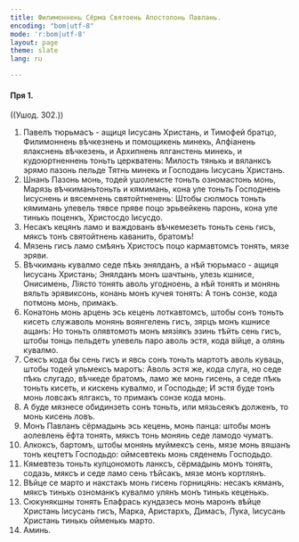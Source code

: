 ```yaml
---
title: Филимоннень Сёрма Святоень Апостолонь Павлань.
encoding: "bom|utf-8"
mode: 'r:bom|utf-8'
layout: page
theme: slate
lang: ru

---
```


#### Пря 1.
((Ушод. 302.))


1. Павелъ тюрьмасъ - ащиця Іисусань Христань, и Тимофей братцо, Филимоннень вѣчкезнень и помощикень минекь, Апфіанень ялакснень вѣчкезень, и Архипнень ялганстень минекь, и кудоюртненнень тоньть церкватень: Милость тянькь и вяланксъ эрямо пазонь пельде Тятнь минекь и Господань Іисусань Христань.
1. Шнанъ Пазонь монь, тодей ушолемсте тоньть озномастонь монь, Марязь вѣчкиманьтоньть и кямимань, кона уле тоньть Господнень Іисуснень и вясемнень святойтненень: Штобы сюлмось тоньть кямимань улевель тявсе пряве поцо эрьвейкень паронь, кона уле тинькь поценкъ, Христосдо Іисусдо.
1. Несакъ кецянъ ламо и важдованъ вѣчкемезеть тоньть сень гисъ, мяксъ тонъ святойтнень каванить, братомъ!
1. Мязень гисъ ламо смѣянъ Христосъ поцо кармавтомсъ тонять, мязе эряви.
1. Вѣчкимань кувалмо седе пѣкь энялданъ, а нѣй тюрьмасо - ащиця Іисусань Христань; Энялданъ монъ шачтынь, улезь кшнисе, Онисимень, Ліясто тонять аволь угодноень, а нѣй тонять и монянь вяльть эрявиксонь, конань монъ кучея тонять: А тонъ сонзе, кода потмонь монь, примакъ.
1. Конатонь монь арцень эсь кецень лоткавтомсъ, штобы сонъ тоньть кисеть служаволь монянь воянгелень гисъ, зярцъ монъ кшнисе ащанъ: Но тоньть олявтомоть монъ мязіякъ эзинь тѣйть сень гисъ, штобы тонць пельдеть улевель паро аволь эстя, кода війце, а олянь кувалмо.
1. Сексъ кода бы сень гисъ и явсь сонъ тоньть мартотъ аволь куваць, штобы тодей ульмексъ маротъ: Аволь эстя же, кода слуга, но седе пѣкь слугадо, вѣчкеде братомъ, ламо же монь гисень, а седе пѣкь тоньть кисеть, и кискень кувалмо, и Господьде; И эстя буде тонъ монь ловсакъ ялгаксъ, то примакъ сонзе кода монь.
1. А буде мязнесе обидинзеть сонъ тоньть, или мязьсеякъ долженъ, то монь кисень ловъ.
1. Монъ Павланъ сёрмадынь эсь кецень, монь панца: штобы монъ аолевлень ёфта тонять, мяксъ тонь монянь седе ламодо чуматъ.
1. Алкоксъ, бартомъ, штобы монянь муймексъ сень, мязе монь вяшанъ тонъ кецтетъ Господьдо: оймсевтекь монь сяденемь Господьдо.
1. Кямевтезь тоньть кулцономоть ланксъ, сёрмадынь монъ тонять, содазь, мяксъ и седе ламо сень тѣйсакъ, мязе монъ кортлянъ.
1. Вѣйце се марто и накстакъ монь гисень горницянь: несакъ кяманъ, мяксъ тинькь озноманкъ кувалмо улянъ монъ тинькь кеценькь.
1. Сюкунякшны тонять Епафрась кундазесь монь маронъ вѣйце Христань Іисусань гисъ, Марка, Аристархъ, Димасъ, Лука, Іисусань Христань тинькь ойменькь марто.
1. Аминь.
